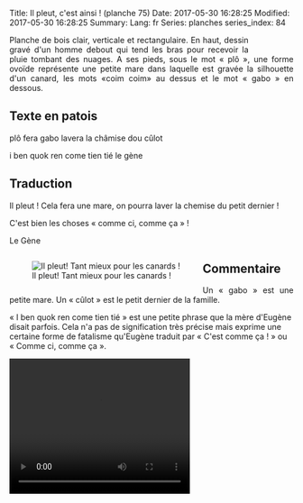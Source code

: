 Title: Il pleut, c'est ainsi ! (planche 75)
Date: 2017-05-30 16:28:25
Modified: 2017-05-30 16:28:25
Summary: 
Lang: fr
Series: planches
series_index: 84


<figure class="image-block" style="float: right;">
  <img alt="" src="{static}/images/planche_75.png">
  <figcaption style="max-width: 208px"></figcaption>
</figure>
<p style="text-align:justify;">Planche de bois clair, verticale et rectangulaire. En haut, dessin gravé d'un homme debout qui tend les bras pour recevoir la pluie tombant des nuages. A ses pieds, sous le mot « plô », une forme ovoïde représente une petite mare dans laquelle est gravée la silhouette d'un canard,  les mots «coim coim» au dessus  et le mot « gabo » en dessous.</p>

## Texte en patois
plô  fera  gabo  lavera  la  châmise  dou  cûlot


i  ben  quok  ren  come  tien  tié                                                     le  gène

## Traduction
Il pleut ! Cela fera une mare, on pourra laver la chemise du petit dernier !


C'est bien les choses « comme ci, comme ça » !

Le Gène

<figure class="image-block" style="float: left;">
  <img alt="Il pleut! Tant mieux pour les canards !" src="{static}/images/planche_75_dessin.png">
  <figcaption style="max-width: 350px">Il pleut! Tant mieux pour les canards !</figcaption>
</figure>


## Commentaire
<p style="text-align:justify;">Un « gabo » est une petite mare.
Un « cûlot » est le petit dernier de la famille.

« I ben quok ren come tien tié » est une petite phrase que la mère d'Eugène disait parfois. Cela n'a pas de signification très précise mais exprime une certaine forme de fatalisme qu'Eugène traduit par « C'est comme ça ! » ou « Comme ci, comme ça ».</p>






<video width="320" height="240" controls>
  <source src="https://d1njpgd0ygatdn.cloudfront.net/video_75.mp4" type="video/mp4">
</video>
